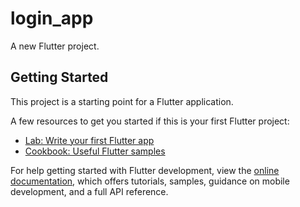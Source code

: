 # login_app

A new Flutter project.

## Getting Started

This project is a starting point for a Flutter application.

A few resources to get you started if this is your first Flutter project:

- [Lab: Write your first Flutter app](https://docs.flutter.dev/get-started/codelab)
- [Cookbook: Useful Flutter samples](https://docs.flutter.dev/cookbook)

For help getting started with Flutter development, view the
[online documentation](https://docs.flutter.dev/), which offers tutorials,
samples, guidance on mobile development, and a full API reference.

<!--
  #   +  Success! Use this token to login on a CI server:

  # 1//0eoH9qtnHbYtmCgYIARAAGA4SNwF-L9IrHCH5fmSNt8Dz5OToLQ0j238_HcU2SY7LSkOV4fWZSxyJqlU2XhEvFk9JHlykeAumbhE

  # Example: firebase deploy --token "$FIREBASE_TOKEN" -->

<!--
Microsoft Windows [Version 10.0.19043.1526]
(c) Microsoft Corporation. All rights reserved.

C:\Program Files\Java\jdk1.8.0_211\bin>keytool -list -v -keystore "C:\Users\phong.dang\.android\debug.keystore" -alias androiddebugkey -storepass android -keypass android
Alias name: androiddebugkey
Creation date: May 4, 2022
Entry type: PrivateKeyEntry
Certificate chain length: 1
Certificate[1]:
Owner: C=US, O=Android, CN=Android Debug
Issuer: C=US, O=Android, CN=Android Debug
Serial number: 1
Valid from: Wed May 04 09:42:17 ICT 2022 until: Fri Apr 26 09:42:17 ICT 2052
Certificate fingerprints:
         MD5:  6A:03:DF:65:FF:64:6D:AF:A7:33:1E:82:D6:4B:91:F6
         SHA1: BF:01:92:92:94:57:08:70:02:09:0F:D1:55:41:49:FD:64:8E:40:A9
         SHA256: 24:44:29:30:DE:BE:F2:FE:9B:3B:89:20:4E:CB:04:2A:55:8B:3C:CD:87:9A:4B:79:2E:05:E8:96:67:EC:FC:98
Signature algorithm name: SHA1withRSA
Subject Public Key Algorithm: 2048-bit RSA key
Version: 1

Warning:
The JKS keystore uses a proprietary format. It is recommended to migrate to PKCS12 which is an industry standard format using "keytool -importkeystore -srckeystore C:\Users\phong.dang\.android\debug.keystore -destkeystore C:\Users\phong.dang\.android\debug.keystore -deststoretype pkcs12".

C:\Program Files\Java\jdk1.8.0_211\bin> -->

<!-- https://console.firebase.google.com/project/loginwithfirebase-bb630/settings/general/android:com.example.login_app -->
